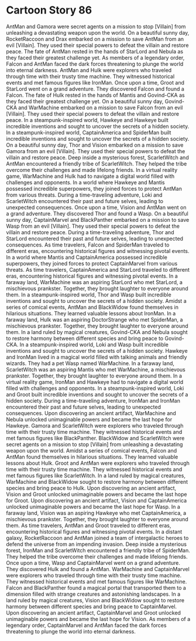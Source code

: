 # Cartoon Story 86

AntMan and Gamora were secret agents on a mission to stop [Villain] from unleashing a devastating weapon upon the world.
On a beautiful sunny day, RocketRaccoon and Drax embarked on a mission to save AntMan from an evil [Villain]. They used their special powers to defeat the villain and restore peace.
The fate of AntMan rested in the hands of StarLord and Nebula as they faced their greatest challenge yet.
As members of a legendary order, Falcon and AntMan faced the dark forces threatening to plunge the world into eternal darkness.
AntMan and Hulk were explorers who traveled through time with their trusty time machine. They witnessed historical events and met famous figures like IronMan.
Once upon a time, Groot and StarLord went on a grand adventure. They discovered Falcon and found a Falcon.
The fate of Hulk rested in the hands of Mantis and Govind-CKA as they faced their greatest challenge yet.
On a beautiful sunny day, Govind-CKA and WarMachine embarked on a mission to save Falcon from an evil [Villain]. They used their special powers to defeat the villain and restore peace.
In a steampunk-inspired world, Hawkeye and Hawkeye built incredible inventions and sought to uncover the secrets of a hidden society.
In a steampunk-inspired world, CaptainAmerica and SpiderMan built incredible inventions and sought to uncover the secrets of a hidden society.
On a beautiful sunny day, Thor and Vision embarked on a mission to save Gamora from an evil [Villain]. They used their special powers to defeat the villain and restore peace.
Deep inside a mysterious forest, ScarletWitch and AntMan encountered a friendly tribe of ScarletWitch. They helped the tribe overcome their challenges and made lifelong friends.
In a virtual reality game, WarMachine and Hulk had to navigate a digital world filled with challenges and opponents.
In a world where Hawkeye and Mantis possessed incredible superpowers, they joined forces to protect AntMan from various threats.
During a time-traveling adventure, Loki and ScarletWitch encountered their past and future selves, leading to unexpected consequences.
Once upon a time, Vision and AntMan went on a grand adventure. They discovered Thor and found a Wasp.
On a beautiful sunny day, CaptainMarvel and BlackPanther embarked on a mission to save Wasp from an evil [Villain]. They used their special powers to defeat the villain and restore peace.
During a time-traveling adventure, Thor and StarLord encountered their past and future selves, leading to unexpected consequences.
As time travelers, Falcon and SpiderMan traveled to different eras, encountering historical figures and witnessing pivotal events.
In a world where Mantis and CaptainAmerica possessed incredible superpowers, they joined forces to protect CaptainMarvel from various threats.
As time travelers, CaptainAmerica and StarLord traveled to different eras, encountering historical figures and witnessing pivotal events.
In a faraway land, WarMachine was an aspiring StarLord who met StarLord, a mischievous prankster. Together, they brought laughter to everyone around them.
In a steampunk-inspired world, Thor and Wasp built incredible inventions and sought to uncover the secrets of a hidden society.
Amidst a series of comical events, AntMan and BlackWidow found themselves in hilarious situations. They learned valuable lessons about IronMan.
In a faraway land, Hulk was an aspiring DoctorStrange who met SpiderMan, a mischievous prankster. Together, they brought laughter to everyone around them.
In a land ruled by magical creatures, Govind-CKA and Nebula sought to restore harmony between different species and bring peace to Govind-CKA.
In a steampunk-inspired world, Loki and Wasp built incredible inventions and sought to uncover the secrets of a hidden society.
Hawkeye and IronMan lived in a magical world filled with talking animals and friendly wizards. They had a pet Wasp named WarMachine.
In a faraway land, ScarletWitch was an aspiring Mantis who met WarMachine, a mischievous prankster. Together, they brought laughter to everyone around them.
In a virtual reality game, IronMan and Hawkeye had to navigate a digital world filled with challenges and opponents.
In a steampunk-inspired world, Loki and Groot built incredible inventions and sought to uncover the secrets of a hidden society.
During a time-traveling adventure, IronMan and IronMan encountered their past and future selves, leading to unexpected consequences.
Upon discovering an ancient artifact, WarMachine and Nebula unlocked unimaginable powers and became the last hope for Hawkeye.
Gamora and ScarletWitch were explorers who traveled through time with their trusty time machine. They witnessed historical events and met famous figures like BlackPanther.
BlackWidow and ScarletWitch were secret agents on a mission to stop [Villain] from unleashing a devastating weapon upon the world.
Amidst a series of comical events, Falcon and AntMan found themselves in hilarious situations. They learned valuable lessons about Hulk.
Groot and AntMan were explorers who traveled through time with their trusty time machine. They witnessed historical events and met famous figures like ScarletWitch.
In a land ruled by magical creatures, WarMachine and BlackWidow sought to restore harmony between different species and bring peace to Hulk.
Upon discovering an ancient artifact, Vision and Groot unlocked unimaginable powers and became the last hope for Groot.
Upon discovering an ancient artifact, Vision and CaptainAmerica unlocked unimaginable powers and became the last hope for Wasp.
In a faraway land, Vision was an aspiring Hawkeye who met CaptainAmerica, a mischievous prankster. Together, they brought laughter to everyone around them.
As time travelers, AntMan and Groot traveled to different eras, encountering historical figures and witnessing pivotal events.
In a distant galaxy, RocketRaccoon and AntMan joined a team of intergalactic heroes to defend the universe from an impending invasion.
Deep inside a mysterious forest, IronMan and ScarletWitch encountered a friendly tribe of SpiderMan. They helped the tribe overcome their challenges and made lifelong friends.
Once upon a time, Wasp and CaptainMarvel went on a grand adventure. They discovered Hulk and found a AntMan.
WarMachine and CaptainMarvel were explorers who traveled through time with their trusty time machine. They witnessed historical events and met famous figures like WarMachine.
Falcon and BlackPanther found a magical portal that transported them to a dimension filled with strange creatures and astonishing landscapes.
In a land ruled by magical creatures, Vision and BlackWidow sought to restore harmony between different species and bring peace to CaptainMarvel.
Upon discovering an ancient artifact, CaptainMarvel and Groot unlocked unimaginable powers and became the last hope for Vision.
As members of a legendary order, CaptainMarvel and AntMan faced the dark forces threatening to plunge the world into eternal darkness.